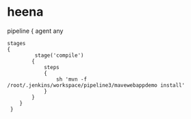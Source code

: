 # heena
pipeline
{
 agent any
    
    stages
    {
             stage('compile')
            {
                steps
                {
                    sh 'mvn -f /root/.jenkins/workspace/pipeline3/mavewebappdemo install'
                }
            }
        }
     }   
           
